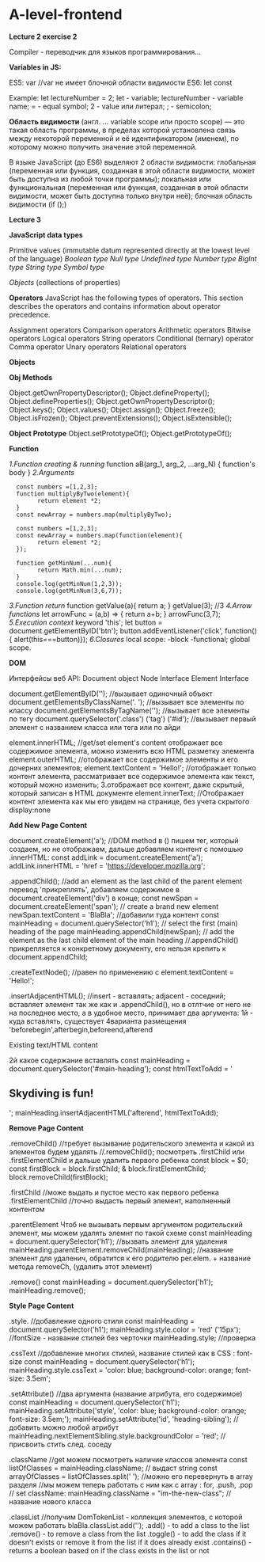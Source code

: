 # A-level-frontend

**Lecture 2 exercise 2**

Compiler - переводчик для языков программирования...

**Variables in JS:**

ES5: var //var не имеет блочной области видимости
ES6:  let
      const

Example: let lectureNumber = 2;
          let - variable;
          lectureNumber - variable name;
          = - equal symbol;
          2 - value или литерал;
          ; - semicolon;

**Область видимости** (англ. ... variable scope или просто scope) — это такая область программы, в пределах которой установлена связь между некоторой переменной и её идентификатором (именем), по которому можно получить значение этой переменной.

В языке JavaScript (до ES6) выделяют 2 области видимости:
глобальная (переменная или функция, созданная в этой области видимости, может быть доступна из любой точки программы);
локальная или функциональная (переменная или функция, созданная в этой области видимости, может быть доступна только внутри неё);
блочная область видимости (if ();)

**Lecture 3**

**JavaScript data types**

Primitive values (immutable datum represented directly at the lowest level of the language)
_Boolean type_
_Null type_
_Undefined type_
_Number type_
_BigInt type_
_String type_
_Symbol type_

_Objects_ (collections of properties)


__Operators__
JavaScript has the following types of operators. This section describes the operators and contains information about operator precedence.

Assignment operators
Comparison operators
Arithmetic operators
Bitwise operators
Logical operators
String operators
Conditional (ternary) operator
Comma operator
Unary operators
Relational operators

__Objects__

**Obj Methods**

Object.getOwnPropertyDescriptor(); 
Object.defineProperty();
Object.defineProperties();
Object.getOwnPropertyDescriptor();
Object.keys();
Object.values();
Object.assign();
Object.freeze();
Object.isFrozen();
Object.preventExtensions();
Object.isExtensible();

**Object Prototype**
Object.setPrototypeOf();
Object.getPrototypeOf();

**Function**

*1.Function creating & running*
      function aB(arg_1, arg_2, ...arg_N) {
            function's body
      }
*2.Arguments*
<!-- function as arguments -->
      const numbers =[1,2,3];
      function multiplyByTwo(element){
            return element *2;
      }
      const newArray = numbers.map(multiplyByTwo);

<!-- anonymous function  -->
      const numbers =[1,2,3];
      const newArray = numbers.map(function(element){
            return element *2;
      });
<!-- unknown arguments -->
      function getMinNum(...num){
            return Math.min(...num);
      }
      console.log(getMinNum(1,2,3));
      console.log(getMinNum(3,6,7));
*3.Function return*
      function getValue(a){
            return a;
      }
      getValue(3); //3
*4.Arrow functions*
      let arrowFunc = (a,b) => {
            <!-- a+b -->
            return a+b;
      }
      arrowFunc(3,7);
*5.Execution context*
      keyword 'this';
      let button = document.getElementByID('btn');
      button.addEventListener('click', function(){
            alert(this===button)}); 
*6.Closures*
      local scope:
            -block
            -functional;
      global scope.

__DOM__

Интерфейсы веб API:
Document object
Node Interface 
Element Interface

document.getElementByID('');          //вызывает одиночный объект
document.getElementsByClassName('. ');        //вызывает все элементы по классу
document.getElementsByTagName('');          //вызывает все элементы по тегу
document.querySelector('.class') ('tag') ('#id');           //вызывает первый элемент с названием класса или тега или по айди

element.innerHTML;                   //get/set element's content отображает все содержимое элемента, 
                                          можно изменить всю HTML разметку элемента
element.outerHTML;                   //отображает все содержимое элементы и его дочерних элементов;
element.textContent = 'Hello!';      //отображает только контент элемента, 
                                          рассматривает все содержимое элемента как текст, который можно изменить;
                                          3.отображает все контент, даже скрытый, который записан в HTML документе
element.innerText;               //Отображает контент элемента как мы его увидем на странице, без учета скрытого display:none


**Add New Page Content**

document.createElement('a');        //DOM method в () пишем тег, который создаем, но не отображаем, дальше добавляем контент 
                                    с помошью  .innerHTML:
                                    const addLink = document.createElement('a'); 
                                    addLink.innerHTML = 'href = 'https://developer.mozilla.org';

.appendChild();        //add an element as the last child of the parent element
                        перевод 'прикреплять', добавляем содержимое в document.createElement('div') в конце;
                        const newSpan = document.createElement('span'); // create a brand new <span> element
                        newSpan.textContent = 'BlaBla';           //добавили туда контент
                        const mainHeading = document.querySelector('h1');   // select the first (main) heading of the page
                        mainHeading.appendChild(newSpan);         // add the <span> element as the last child element of the 
                                                                   main heading
                        //.appendChild() прикрепляется к конкретному документу, его нельзя крепить к document.appendChild;

.createTextNode();      //равен по применению с element.textContent = 'Hello!';

.insertAdjacentHTML();        //insert - вставлять; adjacent - соседний;  вставляет элемент так же как и .appendChild(), 
                             но в отлтчие от него не на последнее место, а в удобное место, принимает два аргумента:
                             1й - куда вставлять, существует 4варианта размещения 'beforebegin',afterbegin,beforeend,afterend
                                    <!-- beforebegin -->
                                    <p>
                                    <!-- afterbegin -->
                                    Existing text/HTML content
                                    <!-- beforeend -->
                                    </p>
                                    <!-- afterend -->
                              2й какое содержание вставлять
                                    const mainHeading = document.querySelector('#main-heading');
                                    const htmlTextToAdd = '<h2>Skydiving is fun!</h2>';
                                    mainHeading.insertAdjacentHTML('afterend', htmlTextToAdd);


**Remove Page Content**

.removeChild()          //требует вызывание родительского элемента и какой из элементов будем удалять
                        //<parent-element>.removeChild(<child-to-remove>);
                        посмотреть .firstChild или .firstElementChild и дальше удалить первого ребенка
                        const block = $0;
                        const firstBlock = block.firstChild; & block.firstElementChild;
                        block.removeChild(firstBlock); 

.firstChild             //може выдать и пустое место как первого ребенка
.firstElementChild      //точно выдасть первый элемент, наполненный контентом


.parentElement           Чтоб не вызывать первым аргументом родительский элемент, мы можем удалять элемнт по такой схеме
                        const mainHeading = document.querySelector('h1');   //вызвать элемент для удаления
                        mainHeading.parentElement.removeChild(mainHeading);  //название элемент для удаленич, обратится 
                                                                              к   его родителю per.elem. + название метода removeCh, (удалить этот элемент)

.remove()               const mainHeading = document.querySelector('h1');
                        mainHeading.remove();


__Style Page Content__

.style.<prop>           //добавление одного стиля
                        const mainHeading = document.querySelector('h1');
                        mainHeading.style.color = 'red' ('15px');          //fontSize - название стилей без черточки
                        mainHeading.style;                        //проверка

.cssText                //добавление многих стилей, название стилей как в CSS : font-size
                        const mainHeading = document.querySelector('h1');
                        mainHeading.style.cssText = 'color: blue; background-color: orange; font-size: 3.5em';

.setAttribute()         //два аргумента (название атрибута, его содержимое)
                        const mainHeading = document.querySelector('h1');
                        mainHeading.setAttribute('style', 'color: blue; background-color: orange; font-size: 3.5em;');
                        mainHeading.setAttribute('id', 'heading-sibling');          //добавить можно любой атрибут
                        mainHeading.nextElementSibling.style.backgroundColor = 'red';    //присвоить стить след. соседу

.className              //get можем посмотреть наличие классов элемента
                        const listOfClasses = mainHeading.className;          // выдаст string
                        const arrayOfClasses = listOfClasses.split(' ');      //можно его перевернуть в array разделя
                        //мы можем теперь работать с ним как с array : for, .push, .pop
                        // set className:
                        mainHeading.className = "im-the-new-class";           //название нового класса

.classList              //получим DomTokenList - коллекция элементов, с которой можем работать
                        blaBla.classList.add('');
                        .add() - to add a class to the list
                        .remove() - to remove a class from the list
                        .toggle() - to add the class if it doesn't exists or remove it from the list if it does already exist
                        .contains() - returns a boolean based on if the class exists in the list or not

